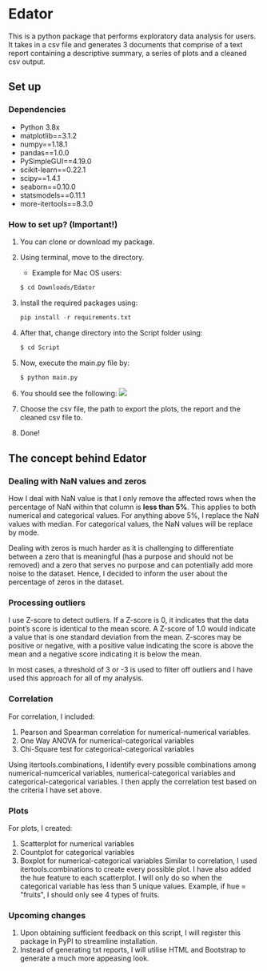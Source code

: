 # Edator
 This is a python package that performs exploratory data analysis for users. It takes in a csv file and generates 3 documents that comprise of a text report containing a descriptive summary, a series of plots and a cleaned csv output.
 
## Set up
### Dependencies 
- Python 3.8x
- matplotlib==3.1.2
- numpy==1.18.1
- pandas==1.0.0
- PySimpleGUI==4.19.0
- scikit-learn==0.22.1
- scipy==1.4.1
- seaborn==0.10.0
- statsmodels==0.11.1
- more-itertools==8.3.0

### How to set up? (**Important!**)
1. You can clone or download my package.
2. Using terminal, move to the directory. 
   - Example for Mac OS users: 
   ```bash
   $ cd Downloads/Edator
   ```
3. Install the required packages using:
   ```py
   pip install -r requirements.txt
   ```
4. After that, change directory into the Script folder using:
   ```bash
   $ cd Script
   ```
5. Now, execute the main.py file by:
   ```py
   $ python main.py
   ```
6. You should see the following:
![](https://github.com/kianweelee/Edator/blob/master/Image/Screen%20Shot%202020-05-16%20at%204.45.48%20pm.png)

7. Choose the csv file, the path to export the plots, the report and the cleaned csv file to.
8. Done!

## The concept behind Edator

### Dealing with NaN values and zeros
How I deal with NaN value is that I only remove the affected rows when the percentage of NaN within that column is **less than 5%**. This applies to both numerical and categorical values. For anything above 5%, I replace the NaN values with median. For categorical values, the NaN values will be replace by mode.

Dealing with zeros is much harder as it is challenging to differentiate between a zero that is meaningful (has a purpose and should not be removed) and a zero that serves no purpose and can potentially add more noise to the dataset. Hence, I decided to inform the user about the percentage of zeros in the dataset.

### Processing outliers
I use Z-score to detect outliers. If a Z-score is 0, it indicates that the data point’s score is identical to the mean score. A Z-score of 1.0 would indicate a value that is one standard deviation from the mean. Z-scores may be positive or negative, with a positive value indicating the score is above the mean and a negative score indicating it is below the mean.

In most cases, a threshold of 3 or -3 is used to filter off outliers and I have used this approach for all of my analysis.

### Correlation
For correlation, I included:
1. Pearson and Spearman correlation for numerical-numerical variables.
2. One Way ANOVA for numerical-categorical variables
3. Chi-Square test for categorical-categorical variables

Using itertools.combinations, I identify every possible combinations among numerical-numcerical variables, numerical-categorical variables and categorical-categorical variables. I then apply the correlation test based on the criteria I have set above.

### Plots
For plots, I created:
1. Scatterplot for numerical variables
2. Countplot for categorical variables
3. Boxplot for numerical-categorical variables
Similar to correlation, I used itertools.combinations to create every possible plot. I have also added the hue feature to each scatterplot. I will only do so when the categorical variable has less than 5 unique values. Example, if hue = "fruits", I should only see 4 types of fruits.

### Upcoming changes
1. Upon obtaining sufficient feedback on this script, I will register this package in PyPI to streamline installation.
2. Instead of generating txt reports, I will utilise HTML and Bootstrap to generate a much more appeasing look.

